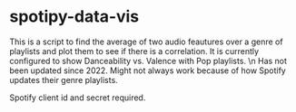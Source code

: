 # spotipy-data-vis
This is a script to find the average of two audio feautures over a genre of playlists and plot them to see if there is a correlation.
It is currently configured to show Danceability vs. Valence with Pop playlists. \n
Has not been updated since 2022.
Might not always work because of how Spotify updates their genre playlists.

Spotify client id and secret required.
